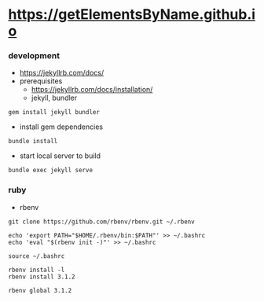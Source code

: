 # https://getElementsByName.github.io

### development
- https://jekyllrb.com/docs/
- prerequisites
  - https://jekyllrb.com/docs/installation/
  - jekyll, bundler
```
gem install jekyll bundler
```

- install gem dependencies
```
bundle install
```

- start local server to build
```
bundle exec jekyll serve
```


### ruby
- rbenv
```
git clone https://github.com/rbenv/rbenv.git ~/.rbenv

echo 'export PATH="$HOME/.rbenv/bin:$PATH"' >> ~/.bashrc
echo 'eval "$(rbenv init -)"' >> ~/.bashrc

source ~/.bashrc
```


```
rbenv install -l
rbenv install 3.1.2

rbenv global 3.1.2
```